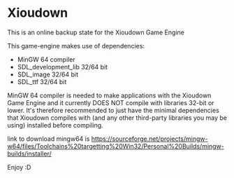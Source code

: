 # Xioudown
This is an online backup state for the Xioudown Game Engine

This game-engine makes use of dependencies:
 - MinGW 64 compiler
 - SDL_development_lib 32/64 bit
 - SDL_image 32/64 bit
 - SDL_ttf 32/64 bit

MinGW 64 compiler is needed to make applications with the Xioudown Game Engine and it currently
DOES NOT compile with libraries 32-bit or lower. It's therefore recommended to just have the
minimal dependencies that Xioudown compiles with (and any other third-party libraries you may be
using) installed before compiling.

link to download mingw64 is https://sourceforge.net/projects/mingw-w64/files/Toolchains%20targetting%20Win32/Personal%20Builds/mingw-builds/installer/

Enjoy :D